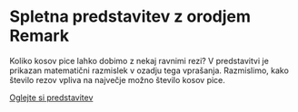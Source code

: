 # Spletna predstavitev z orodjem Remark <br/>

Koliko kosov pice lahko dobimo z nekaj ravnimi rezi? V predstavitvi je prikazan matematični razmislek v ozadju tega vprašanja. Razmislimo, kako število rezov vpliva na največje možno število kosov pice.

[Oglejte si predstavitev](razrezimo_pico.html)

